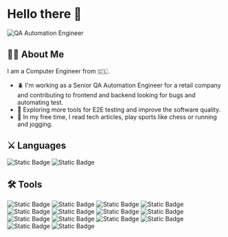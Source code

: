# Hello there :metal:

![QA Automation Engineer](https://media.giphy.com/media/YRMb6dd7zprS00JdGZ/giphy.gif "QA Automation Engineer")

## :man_technologist: About Me

I am a Computer Engineer from :chile:.

- :beetle: I'm working as a Senior QA Automation Engineer for a retail company and contributing to frontend and backend looking for bugs and automating test.
- :seedling: Exploring more tools for E2E testing and improve the software quality.
- :city_sunrise: In my free time, I read tech articles, play sports like chess or running and jogging.

## :crossed_swords: Languages

![Static Badge](https://img.shields.io/badge/python-tools?style=for-the-badge&logo=python&labelColor=white&color=%233776AB)
![Static Badge](https://img.shields.io/badge/javascript-tools?style=for-the-badge&logo=javascript&labelColor=white&color=%23F7DF1E)

## :hammer_and_wrench: Tools

![Static Badge](https://img.shields.io/badge/apachejmeter-tools?style=flat-square&logo=apachejmeter&labelColor=white&color=%23D22128)
![Static Badge](https://img.shields.io/badge/pytest-tools?style=flat-square&logo=pytest&labelColor=white&color=%230A9EDC)
![Static Badge](https://img.shields.io/badge/webdriverio-tools?style=flat-square&logo=webdriverio&labelColor=white&color=%23EA5906)
![Static Badge](https://img.shields.io/badge/jira-tools?style=flat-square&logo=jira&labelColor=white&color=%230052CC)
![Static Badge](https://img.shields.io/badge/linux-tools?style=flat-square&logo=linux&labelColor=white&color=%23FCC624)
![Static Badge](https://img.shields.io/badge/mysql-tools?style=flat-square&logo=mysql&labelColor=white&color=%234479A1)
![Static Badge](https://img.shields.io/badge/postgresql-tools?style=flat-square&logo=postgresql&labelColor=white&color=%234169E1)
![Static Badge](https://img.shields.io/badge/mongodb-tools?style=flat-square&logo=mongodb&labelColor=white&color=%2347A248)
![Static Badge](https://img.shields.io/badge/selenium-tools?style=flat-square&logo=selenium&labelColor=white&color=%2343B02A)
![Static Badge](https://img.shields.io/badge/postman-tools?style=flat-square&logo=postman&labelColor=white&color=%23FF6C37)
![Static Badge](https://img.shields.io/badge/cucumber-tools?style=flat-square&logo=cucumber&labelColor=white&color=%2323D96C)
![Static Badge](https://img.shields.io/badge/github-tools?style=flat-square&logo=github&labelColor=white&color=%23181717)
![Static Badge](https://img.shields.io/badge/gitlab-tools?style=flat-square&logo=gitlab&labelColor=white&color=%23FC6D26)
![Static Badge](https://img.shields.io/badge/jenkins-tools?style=flat-square&logo=jenkins&labelColor=white&color=%23D24939)
